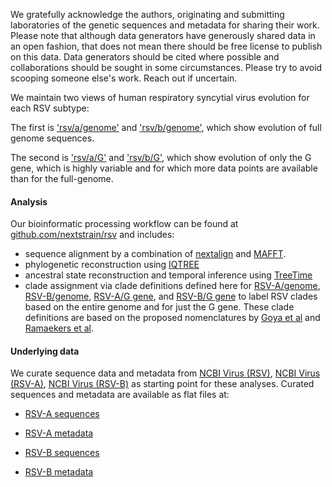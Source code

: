 We gratefully acknowledge the authors, originating and submitting laboratories of the genetic sequences and metadata for sharing their work. Please note that although data generators have generously shared data in an open fashion, that does not mean there should be free license to publish on this data. Data generators should be cited where possible and collaborations should be sought in some circumstances. Please try to avoid scooping someone else's work. Reach out if uncertain.


We maintain two views of human respiratory syncytial virus evolution for each RSV subtype:

The first is ['rsv/a/genome'](https://nextstrain.org/staging/rsv/a/genome) and ['rsv/b/genome'](https://nextstrain.org/staging/rsv/b/genome), which show evolution of full genome sequences.

The second is ['rsv/a/G'](https://nextstrain.org/staging/rsv/a/G) and ['rsv/b/G'](https://nextstrain.org/staging/rsv/b/G), which show evolution of only the G gene, which is highly variable and for which more data points are available than for the full-genome.



#### Analysis
Our bioinformatic processing workflow can be found at [github.com/nextstrain/rsv](https://github.com/nextstrain/rsv) and includes:

- sequence alignment by a combination of [nextalign](https://docs.nextstrain.org/projects/nextclade/en/stable/user/nextalign-cli.html) and [MAFFT](https://mafft.cbrc.jp/alignment/software/).
- phylogenetic reconstruction using [IQTREE](http://www.iqtree.org/)
- ancestral state reconstruction and temporal inference using [TreeTime](https://github.com/neherlab/treetime)
- clade assignment via clade definitions defined here for
    [RSV-A/genome](https://github.com/nextstrain/rsv/blob/master/config/clades_genome_a.tsv),
    [RSV-B/genome](https://github.com/nextstrain/rsv/blob/master/config/clades_genome_b.tsv),
    [RSV-A/G gene](https://github.com/nextstrain/rsv/blob/master/config/clades_G_a.tsv), and
    [RSV-B/G gene](https://github.com/nextstrain/rsv/blob/master/config/clades_G_b.tsv) to label RSV clades based on the entire genome and for just the G gene.
    These clade definitions are based on the proposed nomenclatures by [Goya et al](https://onlinelibrary.wiley.com/doi/abs/10.1111/irv.12715) and [Ramaekers et al](https://doi.org/10.1093/ve/veaa052).

#### Underlying data
We curate sequence data and metadata from [NCBI Virus (RSV)](https://www.ncbi.nlm.nih.gov/labs/virus/vssi/#/virus?SeqType_s=Nucleotide&VirusLineage_ss=Human%20orthopneumovirus,%20taxid:11250), [NCBI Virus (RSV-A)](https://www.ncbi.nlm.nih.gov/labs/virus/vssi/#/virus?SeqType_s=Nucleotide&VirusLineage_ss=Human%20respiratory%20syncytial%20virus%20A,%20taxid:208893), [NCBI Virus (RSV-B)](https://www.ncbi.nlm.nih.gov/labs/virus/vssi/#/virus?SeqType_s=Nucleotide&VirusLineage_ss=Human%20respiratory%20syncytial%20virus%20B,%20taxid:208895) as starting point for these analyses. Curated sequences and metadata are available as flat files at:

- [RSV-A sequences](https://data.nextstrain.org/files/workflows/rsv/a/sequences.fasta.xz)
- [RSV-A metadata](https://data.nextstrain.org/files/workflows/rsv/a/metadata.tsv.gz)

- [RSV-B sequences](https://data.nextstrain.org/files/workflows/rsv/b/sequences.fasta.xz)
- [RSV-B metadata](https://data.nextstrain.org/files/workflows/rsv/a/metadata.tsv.gz)



